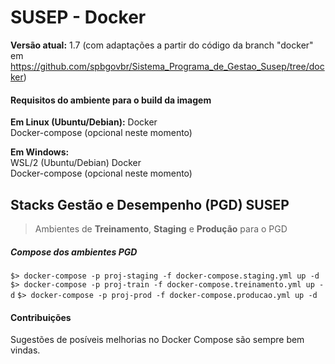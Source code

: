# SUSEP - Docker

**Versão atual:** 1.7 (com adaptações a partir do código da branch "docker" em https://github.com/spbgovbr/Sistema_Programa_de_Gestao_Susep/tree/docker)

#### Requisitos do ambiente para o build da imagem

**Em Linux (Ubuntu/Debian):** 
Docker  
Docker-compose (opcional neste momento)  

**Em Windows:**  
WSL/2 (Ubuntu/Debian) 
Docker  
Docker-compose (opcional neste momento) 

## Stacks Gestão e Desempenho (PGD) SUSEP
> Ambientes de **Treinamento**, **Staging** e **Produção** para o PGD

##### Compose dos ambientes PGD

`$> docker-compose -p proj-staging -f docker-compose.staging.yml up -d`
`$> docker-compose -p proj-train -f docker-compose.treinamento.yml up -d`
`$> docker-compose -p proj-prod -f docker-compose.producao.yml up -d`

#### Contribuições 
Sugestões de posíveis melhorias no Docker Compose são sempre bem vindas.